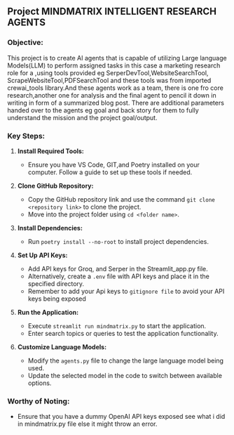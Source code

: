 ## Project MINDMATRIX INTELLIGENT RESEARCH AGENTS

### Objective:

This project is to create AI agents that is capable of utilizing Large language Models(LLM) to perform assigned tasks in this case a marketing research role for a ,using tools provided eg SerperDevTool,WebsiteSearchTool, ScrapeWebsiteTool,PDFSearchTool  and these tools was from imported crewai_tools library.And these agents work as a team, there is one fro core research,another one for analysis and the final agent to pencil it down in writing in form of a summarized blog post.
There are additional parameters handed over to the agents eg goal and back story for them to fully understand the mission and the project goal/output.




### Key Steps:

1. **Install Required Tools:**

   - Ensure you have VS Code, GIT,and Poetry installed on your computer. Follow a guide to set up these tools if needed.

2. **Clone GitHub Repository:**

   - Copy the GitHub repository link and use the command `git clone <repository link>` to clone the project.
   - Move into the project folder using `cd <folder name>`.

3. **Install Dependencies:**

   - Run `poetry install --no-root` to install project dependencies.

4. **Set Up API Keys:**

   - Add API keys for Groq, and Serper in the Streamlit_app.py file.
   - Alternatively, create a `.env` file with API keys and place it in the specified directory.
   - Remember to add your Api keys to `gitignore file` to avoid your API keys being exposed

5. **Run the Application:**

   - Execute `streamlit run mindmatrix.py` to start the application.
   - Enter search topics or queries to test the application functionality.

6. **Customize Language Models:**

   - Modify the `agents.py` file to change the large language model being used.
   - Update the selected model in the code to switch between available options.

### Worthy of Noting:

- Ensure that you have a dummy OpenAI API keys exposed see what i did in mindmatrix.py file else it might throw an error.



